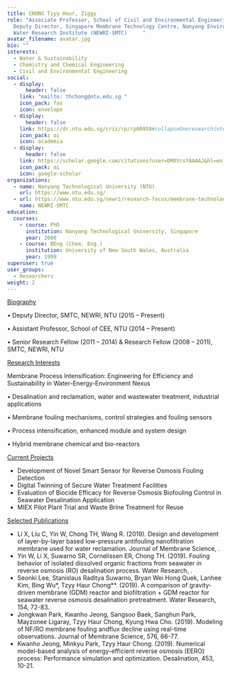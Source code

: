 ```yaml
---
title: CHONG Tzyy Haur, Ziggy
role: "Associate Professor, School of Civil and Environmental Engineering;
  Deputy Director, Singapore Membrane Technology Centre, Nanyang Environment and
  Water Research Institute (NEWRI-SMTC)     "
avatar_filename: avatar.jpg
bio: ""
interests:
  - Water & Sustainability
  - Chemistry and Chemical Engineering
  - Civil and Environmental Engineering
social:
  - display:
      header: false
    link: "mailto: thchong@ntu.edu.sg "
    icon_pack: fas
    icon: envelope
  - display:
      header: false
    link: https://dr.ntu.edu.sg/cris/rp/rp00959#collapseOneresearchinterests
    icon_pack: ai
    icon: academia
  - display:
      header: false
    link: https://scholar.google.com/citations?user=DMXVcsYAAAAJ&hl=en
    icon_pack: ai
    icon: google-scholar
organizations:
  - name: Nanyang Technological University (NTU)
    url: https://www.ntu.edu.sg/
  - url: https://www.ntu.edu.sg/newri/research-focus/membrane-technology
    name: NEWRI-SMTC
education:
  courses:
    - course: PhD
      institution: Nanyang Technological University, Singapore
      year: 2008
    - course: BEng (Chem. Eng.)
      institution: University of New South Wales, Australia
      year: 1999
superuser: true
user_groups:
  - Researchers
weight: 2
---
```

<!--StartFragment-->

[Biography](https://dr.ntu.edu.sg/cris/rp/rp00959#collapseOnebiography)

• Deputy Director, SMTC, NEWRI, NTU (2015 – Present)

• Assistant Professor, School of CEE, NTU (2014 – Present)

• Senior Research Fellow (2011 – 2014) & Research Fellow (2008 – 2011), SMTC, NEWRI, NTU

[Research Interests](https://dr.ntu.edu.sg/cris/rp/rp00959#collapseOneresearchinterests)

Membrane Process Intensification: Engineering for Efficiency and Sustainability in Water-Energy-Environment Nexus

• Desalination and reclamation, water and wastewater treatment, industrial applications

• Membrane fouling mechanisms, control strategies and fouling sensors

• Process intensification, enhanced module and system design

• Hybrid membrane chemical and bio-reactors

[Current Projects](https://dr.ntu.edu.sg/cris/rp/rp00959#collapseOnecurrentprojects)

* Development of Novel Smart Sensor for Reverse Osmosis Fouling Detection
* Digital Twinning of Secure Water Treatment Facilities
* Evaluation of Biocide Efficacy for Reverse Osmosis Biofouling Control in Seawater Desalination Application
* MIEX Pilot Plant Trial and Waste Brine Treatment for Reuse

[Selected Publications](https://dr.ntu.edu.sg/cris/rp/rp00959#collapseOneselectedPublications)

* Li X, Liu C, Yin W, Chong TH, Wang R. (2019). Design and development of layer-by-layer based low-pressure antifouling nanofiltration membrane used for water reclamation. Journal of Membrane Science, .
* Yin W, Li X, Suwarno SR, Cornelissen ER, Chong TH. (2019). Fouling behavior of isolated dissolved organic fractions from seawater in reverse osmosis (RO) desalination process. Water Research, .
* Seonki Lee, Stanislaus Raditya Suwarno, Bryan Wei Hong Quek, Lanhee Kim, Bing Wu\*, Tzyy Haur Chong\**. (2019). A comparison of gravity-driven membrane (GDM) reactor and biofiltration + GDM reactor for seawater reverse osmosis desalination pretreatment. Water Research, 154, 72-83.
* Jongkwan Park, Kwanho Jeong, Sangsoo Baek, Sanghun Park, Mayzonee Ligaray, Tzyy Haur Chong, Kyung Hwa Cho. (2019). Modeling of NF/RO membrane fouling andflux decline using real-time observations. Journal of Membrane Science, 576, 66-77.
* Kwanho Jeong, Minkyu Park, Tzyy Haur Chong. (2019). Numerical model-based analysis of energy-efficient reverse osmosis (EERO) process: Performance simulation and optimization. Desalination, 453, 10-21.

<!--EndFragment-->